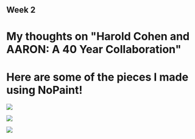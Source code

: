 ## Week 2

# My thoughts on "Harold Cohen and AARON: A 40 Year Collaboration"

# Here are some of the pieces I made using NoPaint!

![]({{site.baseurl}}//nopaint1.png)

![]({{site.baseurl}}//nopaint2.png)

![]({{site.baseurl}}//nopaint3.png)

